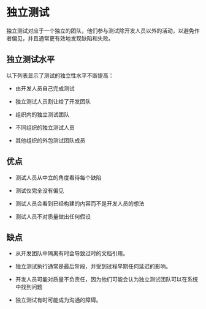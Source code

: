 # 独立测试

独立测试对应于一个独立的团队，他们参与测试除开发人员以外的活动，以避免作者偏见，并且通常更有效地发现缺陷和失败。

## 独立测试水平

以下列表显示了测试的独立性水平不断提高：

* 由开发人员自己完成测试

* 独立测试人员割让给了开发团队

* 组织内的独立测试团队

* 不同组织的独立测试人员

* 其他组织的外包测试团队成员

## 优点

* 测试人员从中立的角度看待每个缺陷

* 测试仪完全没有偏见

* 测试人员会看到已经构建的内容而不是开发人员的想法

* 测试人员不对质量做出任何假设

## 缺点

* 从开发团队中隔离有时会导致过时的文档引用。

* 独立测试执行通常是最后阶段，并受到过程早期任何延迟的影响。

* 开发人员可能对质量不负责任，因为他们可能会认为独立测试团队可以在系统中找到问题

* 独立测试有时可能成为沟通的障碍。

